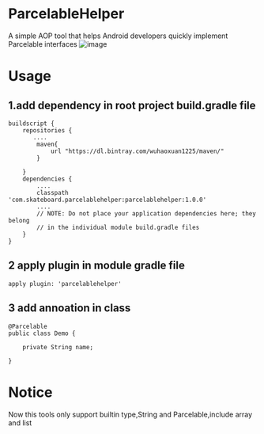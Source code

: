 # ParcelableHelper
A simple AOP tool that helps Android developers quickly implement Parcelable interfaces
![image](https://github.com/skateboard1991/ParcelableHelper/blob/master/icon.jpeg)

# Usage
## 1.add dependency in root project build.gradle file
```
buildscript {
    repositories {
       ....
        maven{
            url "https://dl.bintray.com/wuhaoxuan1225/maven/"
        }
        
    }
    dependencies {
        ....
        classpath 'com.skateboard.parcelablehelper:parcelablehelper:1.0.0'
        ....
        // NOTE: Do not place your application dependencies here; they belong
        // in the individual module build.gradle files
    }
}
```
## 2 apply plugin in module gradle file
```
apply plugin: 'parcelablehelper'
```

## 3 add annoation in class

```
@Parcelable
public class Demo {

    private String name;

}

```

# Notice
Now this tools only support builtin type,String and Parcelable,include array and list
